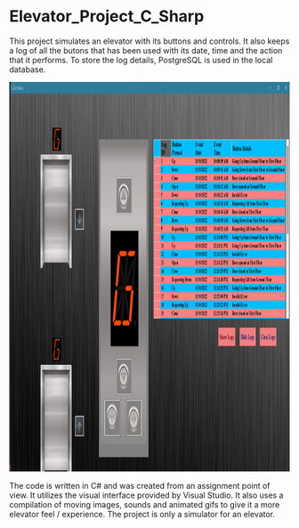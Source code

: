 # Elevator_Project_C_Sharp

This project simulates an elevator with its buttons and controls. It also keeps a log of all the butons that has been used with its date, time and the action that it performs.
To store the log details, PostgreSQL is used in the local database.

<p align="center">
  <img src="./Application ScreenShots/GUI4.png" alt="Elevator GUI" width="900" height="700">
</p>


The code is written in C# and was created from an assignment point of view. It utilizes the visual interface provided by Visual Studio. 
It also uses a compilation of moving images, sounds and animated gifs to give it a more elevator feel / experience. 
The project is only a simulator for an elevator.

 
